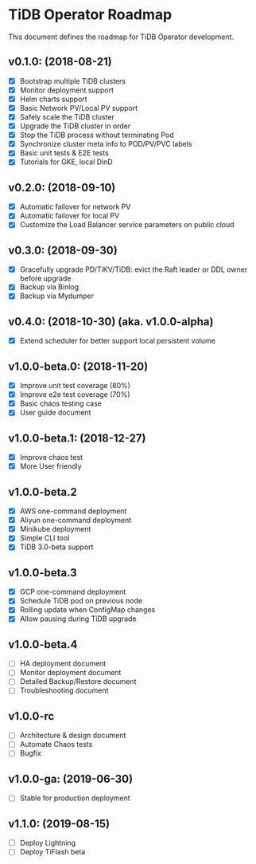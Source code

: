 # TiDB Operator Roadmap

This document defines the roadmap for TiDB Operator development.

## v0.1.0: (2018-08-21)
- [x] Bootstrap multiple TiDB clusters
- [x] Monitor deployment support
- [x] Helm charts support
- [x] Basic Network PV/Local PV support
- [x] Safely scale the TiDB cluster
- [x] Upgrade the TiDB cluster in order
- [x] Stop the TiDB process without terminating Pod
- [x] Synchronize cluster meta info to POD/PV/PVC labels
- [x] Basic unit tests & E2E tests
- [x] Tutorials for GKE, local DinD

## v0.2.0: (2018-09-10)
- [x] Automatic failover for network PV
- [x] Automatic failover for local PV
- [x] Customize the Load Balancer service parameters on public cloud

## v0.3.0: (2018-09-30)
- [x] Gracefully upgrade PD/TiKV/TiDB: evict the Raft leader or DDL owner before upgrade
- [x] Backup via Binlog
- [x] Backup via Mydumper

## v0.4.0: (2018-10-30) (aka. v1.0.0-alpha)
- [x] Extend scheduler for better support local persistent volume

## v1.0.0-beta.0: (2018-11-20)
- [x] Improve unit test coverage (80%)
- [x] Improve e2e test coverage (70%)
- [x] Basic chaos testing case
- [x] User guide document

## v1.0.0-beta.1: (2018-12-27)
- [x] Improve chaos test
- [x] More User friendly

## v1.0.0-beta.2
- [x] AWS one-command deployment
- [x] Aliyun one-command deployment
- [x] Minikube deployment
- [x] Simple CLI tool
- [x] TiDB 3.0-beta support

## v1.0.0-beta.3
- [x] GCP one-command deployment
- [x] Schedule TiDB pod on previous node
- [x] Rolling update when ConfigMap changes
- [x] Allow pausing during TiDB upgrade

## v1.0.0-beta.4
- [ ] HA deployment document
- [ ] Monitor deployment document
- [ ] Detailed Backup/Restore document
- [ ] Troubleshooting document

## v1.0.0-rc
- [ ] Architecture & design document
- [ ] Automate Chaos tests
- [ ] Bugfix

## v1.0.0-ga: (2019-06-30)
- [ ] Stable for production deployment

## v1.1.0: (2019-08-15)
- [ ] Deploy Lightning
- [ ] Deploy TiFlash beta
